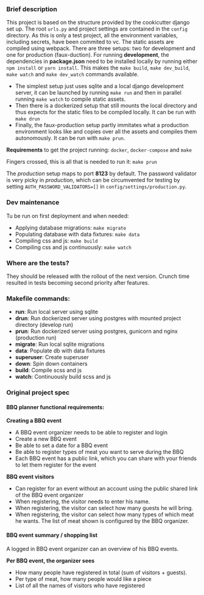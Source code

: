 ### Brief description

This project is based on the structure provided by the cookicutter django set up. The root `urls.py` and project settings are contained in the `config` directory. As this is only a test project, all the environment variables, including secrets, have been commited to vc. The static assets are compiled using webpack. There are three setups: two for development and one for production (faux-duction). For running **development**, the dependencies in **package.json** need to be installed locally by running either `npm install` or `yarn install`. This makes the `make build`, `make dev_build`, `make watch` and `make dev_watch` commands available.

* The simplest setup just uses sqlite and a local django development server, it can be launched by running `make run` and then in parallel running `make watch` to compile static assets.
* Then there is a dockerized setup that still mounts the local directory and thus expects for the static files to be compiled locally. It can be run with `make drun`
* Finally, the faux-production setup partly immitates what a production environment looks like and copies over all the assets and compiles them autonomously. It can be run with `make prun`.

**Requirements** to get the project running: `docker`, `docker-compose` and `make`

Fingers crossed, this is all that is needed to run it:
    `make prun`

The _production_ setup maps to port **8123** by default. The password validator
is very picky in _production_, which can be circumvented for testing by setting
`AUTH_PASSWORD_VALIDATORS=[]` in `config/settings/production.py`.

### Dev maintenance

Tu be run on first deployment and when needed:

* Applying database migrations: `make migrate`
* Populating database with data fixtures: `make data`
* Compiling css and js: `make build`
* Compiling css and js continuously: `make watch`

 
### Where are the tests?

They should be released with the rollout of the next version. Crunch time
resulted in tests becoming second priority after features.

### Makefile commands:
* **run**: Run local server using sqlite
* **drun**: Run dockerized server using postgres with mounted project directory (develop run)
* **prun**: Run dockerized server using postgres, gunicorn and nginx
    (production run)
* **migrate**: Run local sqlite migrations
* **data**: Populate db with data fixtures
* **superuser**: Create superuser
* **down**: Spin down containers
* **build**: Compile scss and js
* **watch**: Continuously build scss and js

### Original project spec

#### BBQ planner functional requirements:

**Creating a BBQ event**
* A BBQ event organizer needs to be able to register and login
* Create a new BBQ event
* Be able to set a date for a BBQ event
* Be able to register types of meat you want to serve during the BBQ
* Each BBQ event has a public link, which you can share with your friends to let them register for the event

**BBQ event visitors**
* Can register for an event without an account using the public shared link of the BBQ event organizer
* When registering, the visitor needs to enter his name.
* When registering, the visitor can select how many guests he will bring.
* When registering, the visitor can select how many types of which meat he wants. The list of meat shown is configured by the BBQ organizer.

#### BBQ event summary / shopping list

A logged in BBQ event organizer can an overview of his BBQ events.

**Per BBQ event, the organizer sees**
* How many people have registered in total (sum of visitors + guests).
* Per type of meat, how many people would like a piece
* List of all the names of visitors who have registered
